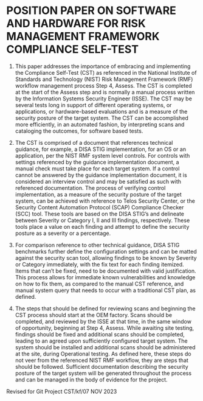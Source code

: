 # POSITION PAPER ON SOFTWARE AND HARDWARE FOR RISK MANAGEMENT FRAMEWORK COMPLIANCE SELF-TEST

1. This paper addresses the importance of embracing and implementing the Compliance Self-Test (CST) as referenced in the National Institute of Standards and Technology (NIST) Risk Management Framework (RMF) workflow management process Step 4, Assess.  The CST is completed at the start of the Assess step and is normally a manual process written by the Information Systems Security Engineer (ISSE).  The CST may be several tests long in support of different operating systems, or applications, or hardware-based evaluations and is a measure of the security posture of the target system.  The CST can be accomplished more efficiently, in an automated fashion, by interpreting scans and cataloging the outcomes, for software based tests.

2. The CST is comprised of a document that references technical guidance, for example, a DISA STIG implementation, for an OS or an application, per the NIST RMF system level controls.  For controls with settings referenced by the guidance implementation document, a manual check must take place for each target system.  If a control cannot be answered by the guidance implementation document, it is considered an interview control and may be satisfied as such with referenced documentation.  The process of verifying control implementation, as a measure of the security posture of the target system, can be achieved with reference to Telos Security Center, or the Security Content Automation Protocol (SCAP) Compliance Checker (SCC) tool.  These tools are based on the DISA STIG’s and delineate between Severity or Category I, II and III findings, respectively.  These tools place a value on each finding and attempt to define the security posture as a severity or a percentage.

3. For comparison reference to other technical guidance, DISA STIG benchmarks further define the configuration settings and can be matted against the security scan tool, allowing findings to be known by Severity or Category immediately, with the fix text for each finding itemized.  Items that can’t be fixed, need to be documented with valid justification.  This process allows for immediate known vulnerabilities and knowledge on how to fix them, as compared to the manual CST reference, and manual system query that needs to occur with a traditional CST plan, as defined.
  
4. The steps that should be defined for reviewing scans and beginning the CST process should start at the OEM factory.  Scans should be completed, and reviewed by the ISSE at that time, in the same window of opportunity, beginning at Step 4, Assess.  While awaiting site testing, findings should be fixed and additional scans should be completed, leading to an agreed upon sufficiently configured target system.  The system should be installed and additional scans should be administered at the site, during Operational testing.  As defined here, these steps do not veer from the referenced NIST RMF workflow, they are steps that should be followed.  Sufficient documentation describing the security posture of the target system will be generated throughout the process and can be managed in the body of evidence for the project.

Revised for Git Project CST/kf/07 NOV 2023
